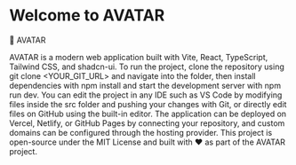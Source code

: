 <h1> Welcome to AVATAR</h1> 
🌌 AVATAR

AVATAR is a modern web application built with Vite, React, TypeScript, Tailwind CSS, and shadcn-ui. To run the project, clone the repository using git clone <YOUR_GIT_URL> and navigate into the folder, then install dependencies with npm install and start the development server with npm run dev. You can edit the project in any IDE such as VS Code by modifying files inside the src folder and pushing your changes with Git, or directly edit files on GitHub using the built-in editor. The application can be deployed on Vercel, Netlify, or GitHub Pages by connecting your repository, and custom domains can be configured through the hosting provider. This project is open-source under the MIT License and built with ❤️ as part of the AVATAR project.

